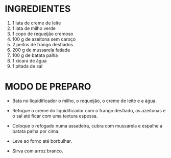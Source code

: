 # INGREDIENTES

1. 1 lata de creme de leite
2. 1 lata de milho verde
3. 1 copo de requeijão cremoso
4. 100 g de azeitona sem caroço
5. 2 peitos de frango desfiados
6. 200 g de mussarela fatiada
7. 100 g de batata palha
8. 1 xícara de água
9. 1 pitada de sal

# MODO DE PREPARO

- Bata no liquidificador o milho, o requeijão, o creme de leite e a água.

- Refogue o creme do liquidificador com o frango desfiado, as azeitonas e o sal até ficar com uma textura espessa.

- Coloque o refogado numa assadeira, cubra com mussarela e espalhe a batata palha por cima.

- Leve ao forno até borbulhar.

- Sirva com arroz branco.
